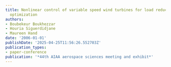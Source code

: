 ```yaml
---
title: Nonlinear control of variable speed wind turbines for load reduction and power
  optimization
authors:
- Boubekeur Boukhezzar
- Houria Siguerdidjane
- Maureen Hand
date: '2006-01-01'
publishDate: '2025-04-25T11:56:26.552703Z'
publication_types:
- paper-conference
publication: '*44th AIAA aerospace sciences meeting and exhibit*'
---
```

